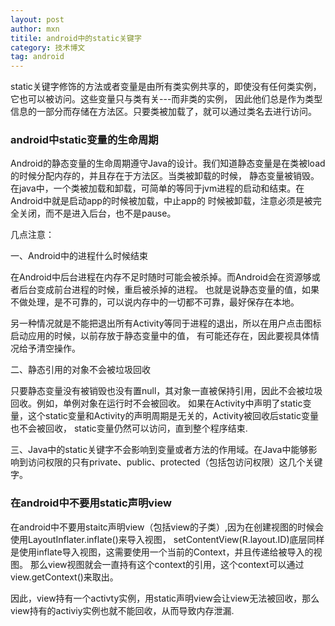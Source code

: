 ```yaml
---
layout: post
author: mxn
titile: android中的static关键字
category: 技术博文
tag: android
---
```


static关键字修饰的方法或者变量是由所有类实例共享的，即使没有任何类实例，它也可以被访问。这些变量只与类有关---而非类的实例，
因此他们总是作为类型信息的一部分而存储在方法区。只要类被加载了，就可以通过类名去进行访问。

### android中static变量的生命周期

Android的静态变量的生命周期遵守Java的设计。我们知道静态变量是在类被load的时候分配内存的，并且存在于方法区。当类被卸载的时候，
静态变量被销毁。在java中，一个类被加载和卸载，可简单的等同于jvm进程的启动和结束。在Android中就是启动app的时候被加载，中止app的
时候被卸载，注意必须是被完全关闭，而不是进入后台，也不是pause。

<!-- more -->

几点注意：

一、Android中的进程什么时候结束

在Android中后台进程在内存不足时随时可能会被杀掉。而Android会在资源够或者后台变成前台进程的时候，重启被杀掉的进程。
也就是说静态变量的值，如果不做处理，是不可靠的，可以说内存中的一切都不可靠，最好保存在本地。

另一种情况就是不能把退出所有Activity等同于进程的退出，所以在用户点击图标启动应用的时候，以前存放于静态变量中的值，
有可能还存在，因此要视具体情况给予清空操作。

二、静态引用的对象不会被垃圾回收

只要静态变量没有被销毁也没有置null，其对象一直被保持引用，因此不会被垃圾回收。例如，单例对象在运行时不会被回收。
如果在Activity中声明了static变量，这个static变量和Activity的声明周期是无关的，Activity被回收后static变量也不会被回收，
static变量仍然可以访问，直到整个程序结束.

三、Java中的static关键字不会影响到变量或者方法的作用域。在Java中能够影响到访问权限的只有private、public、protected（包括包访问权限）这几个关键字。

### 在android中不要用static声明view

在android中不要用staitc声明view（包括view的子类）,因为在创建视图的时候会使用LayoutInflater.inflate()来导入视图，
setContentView(R.layout.ID)底层同样是使用inflate导入视图，这需要使用一个当前的Context，并且传递给被导入的视图。
那么view视图就会一直持有这个context的引用，这个context可以通过view.getContext()来取出。

因此，view持有一个activty实例，用static声明view会让view无法被回收，那么view持有的activiy实例也就不能回收，从而导致内存泄漏.


